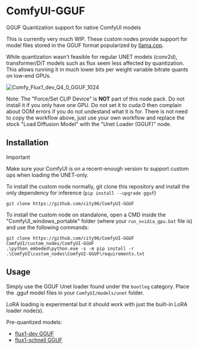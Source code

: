 # ComfyUI-GGUF
GGUF Quantization support for native ComfyUI models

This is currently very much WIP. These custom nodes provide support for model files stored in the GGUF format popularized by [llama.cpp](https://github.com/ggerganov/llama.cpp).

While quantization wasn't feasible for regular UNET models (conv2d), transformer/DiT models such as flux seem less affected by quantization. This allows running it in much lower bits per weight variable bitrate quants on low-end GPUs.

![Comfy_Flux1_dev_Q4_0_GGUF_1024](https://github.com/user-attachments/assets/70d16d97-c522-4ef4-9435-633f128644c8)

Note: The "Force/Set CLIP Device" is **NOT** part of this node pack. Do not install it if you only have one GPU. Do not set it to cuda:0 then complain about OOM errors if you do not undestand what it is for. There is not need to copy the workflow above, just use your own workflow and replace the stock "Load Diffusion Model" with the "Unet Loader (GGUF)" node.

## Installation

> [!IMPORTANT]  
> Make sure your ComfyUI is on a recent-enough version to support custom ops when loading the UNET-only.

To install the custom node normally, git clone this repository and install the only dependency for inference (`pip install --upgrade gguf`)

```
git clone https://github.com/city96/ComfyUI-GGUF
```

To install the custom node on standalone, open a CMD inside the "ComfyUI_windows_portable" folder (where your `run_nvidia_gpu.bat` file is) and use the following commands:

```
git clone https://github.com/city96/ComfyUI-GGUF ComfyUI/custom_nodes/ComfyUI-GGUF
.\python_embeded\python.exe -s -m pip install -r .\ComfyUI\custom_nodes\ComfyUI-GGUF\requirements.txt
```

## Usage

Simply use the GGUF Unet loader found under the `bootleg` category. Place the .gguf model files in your `ComfyUI/models/unet` folder.

LoRA loading is experimental but it should work with just the built-in LoRA loader node(s).

Pre-quantized models:

- [flux1-dev GGUF](https://huggingface.co/city96/FLUX.1-dev-gguf)
- [flux1-schnell GGUF](https://huggingface.co/city96/FLUX.1-schnell-gguf)
